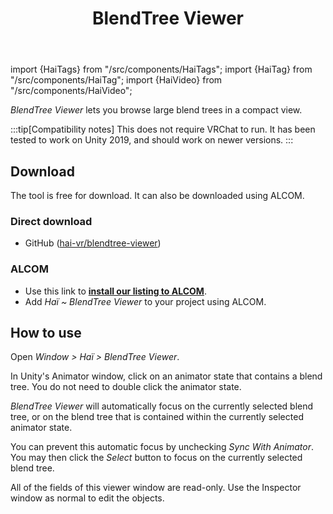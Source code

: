 ﻿---
title: BlendTree Viewer
---
import {HaiTags} from "/src/components/HaiTags";
import {HaiTag} from "/src/components/HaiTag";
import {HaiVideo} from "/src/components/HaiVideo";

<HaiTags>
<HaiTag isUniversal={true} />
</HaiTags>

*BlendTree Viewer* lets you browse large blend trees in a compact view.

:::tip[Compatibility notes]
This does not require VRChat to run. It has been tested to work on Unity 2019, and should work on newer versions.
:::

<HaiVideo src="./img/blendtree-viewer/2023-11-17_00-10-56_ShareX.mp4"></HaiVideo>

## Download

The tool is free for download. It can also be downloaded using ALCOM.

### Direct download

- GitHub ([hai-vr/blendtree-viewer](https://github.com/hai-vr/blendtree-viewer))

### ALCOM

- Use this link to **[install our listing to ALCOM](vcc://vpm/addRepo?url=https://hai-vr.github.io/vpm-listing/index.json)**.
- Add *Haï ~ BlendTree Viewer* to your project using ALCOM.

## How to use

Open *Window > Haï > BlendTree Viewer*.

In Unity's Animator window, click on an animator state that contains a blend tree. You do not need to double click the animator state.

*BlendTree Viewer* will automatically focus on the currently selected blend tree, or on the blend tree that is contained within the currently selected animator state.

You can prevent this automatic focus by unchecking *Sync With Animator*. You may then click the *Select* button to focus on the currently selected blend tree.

All of the fields of this viewer window are read-only. Use the Inspector window as normal to edit the objects.
